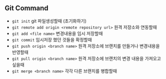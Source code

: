 ## Git Command

- `git init` git 파일생성할때 (초기화하기)
- `git remote add origin <remote repository url>` 원격 저장소와 연동할때
- `git add <file name>` 변경내용을 임시 저장할때
- `git commit` 임시저장 했던 것들을 확정할때
- `git push origin <branch name>` 원격 저장소에 브랜치를 만들거나 변경내용을 반영할때
- `git pull origin <branch name>` 원격 저장소에 브랜치의 변경 내용을 가져오고 싶을때
- `git merge <branch name>` 각각 다른 브랜치를 병합할때
